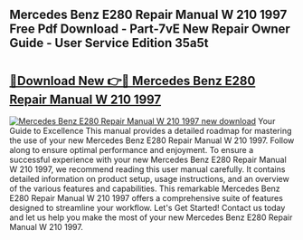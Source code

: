 ## Mercedes Benz E280 Repair Manual W 210 1997 Free Pdf Download - Part-7vE New Repair Owner Guide - User Service Edition 35a5t

# <h2><a href="http://bc54632.oget.top/?id=Mercedes+Benz+E280+Repair+Manual+W+210+1997">🔗Download New 👉🔴 Mercedes Benz E280 Repair Manual W 210 1997</a></h2>

[![Mercedes Benz E280 Repair Manual W 210 1997 new download](https://i.imgur.com/5g1atiW.png)](http://bc54632.oget.top/?id=Mercedes+Benz+E280+Repair+Manual+W+210+1997)
Your Guide to Excellence This manual provides a detailed roadmap for mastering the use of your new Mercedes Benz E280 Repair Manual W 210 1997. Follow along to ensure optimal performance and enjoyment. To ensure a successful experience with your new Mercedes Benz E280 Repair Manual W 210 1997, we recommend reading this user manual carefully. It contains detailed information on product setup, usage instructions, and an overview of the various features and capabilities. This remarkable Mercedes Benz E280 Repair Manual W 210 1997 offers a comprehensive suite of features designed to streamline your workflow. Let's Get Started! Contact us today and let us help you make the most of your new Mercedes Benz E280 Repair Manual W 210 1997.
